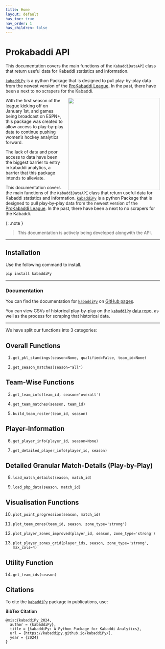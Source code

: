 ```yaml
---
title: Home
layout: default
has_toc: true
nav_order: 1
has_children: false
---
```



# Prokabaddi API



This documentation covers the main functions of the `KabaddiDataAPI` class that return useful data for Kabaddi statistics and information.

[`kabaddiPy`](https://github.com/kabaddiPy/kabaddiPy) is a python Package that is designed to pull play-by-play data from the newest version of the [ProKabaddi League](https://www.prokabaddi.com/). In the past, there have been a next to no scrapers for the Kabaddi.

<div style="float: right; margin-left: 15px;">
    <img src='https://github-production-user-asset-6210df.s3.amazonaws.com/85307430/354763168-e074c4c2-18b3-4580-a9dd-1aa40f9495b0.png?X-Amz-Algorithm=AWS4-HMAC-SHA256&X-Amz-Credential=AKIAVCODYLSA53PQK4ZA%2F20240906%2Fus-east-1%2Fs3%2Faws4_request&X-Amz-Date=20240906T000835Z&X-Amz-Expires=300&X-Amz-Signature=b0107ce954e05cb6ec04bc6871afc2ae30260290f7fb99599baa22ef1e881936&X-Amz-SignedHeaders=host&actor_id=85307430&key_id=0&repo_id=836594456' width="300px" />
</div>

With the first season of the league kicking off on January 1st, and games being broadcast on ESPN+, this package was created to allow access to play-by-play data to continue pushing women’s hockey analytics forward.

The lack of data and poor access to data have been the biggest barrier to entry in kabaddi analytics, a barrier that this package intends to alleviate.



This documentation covers the main functions of the `KabaddiDataAPI` class that return useful data for Kabaddi statistics and information. [`kabaddiPy`](https://github.com/kabaddiPy/kabaddiPy) is a python Package that is designed to pull play-by-play data from the newest version of the [ProKabaddi League](https://www.prokabaddi.com/). In the past, there have been a next to no scrapers for the Kabaddi.




{: .note }
> This documentation is actively being developed alongwith the API.



---

## Installation 
Use the following command to install.

```shell
pip install kabaddiPy
```

---

### Documentation

You can find the documentation for [`kabaddiPy`](https://github.com/kabaddiPy/kabaddiPy) on [GitHub pages](https://kabaddipy.github.io/kabaddiPy/).

You can view CSVs of historical play-by-play on the [`kabaddiPy`](https://github.com/kabaddiPy/kabaddiPy) [data repo](https://github.com/kabaddiPy/kabaddi-data), as well as the process for scraping that historical data.


---


We have split our functions into 3 categories:

## Overall Functions
  
  1. `get_pkl_standings(season=None, qualified=False, team_id=None)`
  
  2. `get_season_matches(season="all")`

## Team-Wise Functions
  
  3. `get_team_info(team_id, season='overall')`

  4. `get_team_matches(season, team_id)`

  5. `build_team_roster(team_id, season)`

## Player-Information
  
  6. `get_player_info(player_id, season=None)`
   
  7. `get_detailed_player_info(player_id, season)`


## Detailed Granular Match-Details (Play-by-Play)
  
  8. `load_match_details(season, match_id)`

  9. `load_pbp_data(season, match_id)`


## Visualisation Functions
  
  10. `plot_point_progression(season, match_id)`

  11. `plot_team_zones(team_id, season, zone_type='strong')`

  12. `plot_player_zones_improved(player_id, season, zone_type='strong')`

  13. `plot_player_zones_grid(player_ids, season, zone_type='strong', max_cols=4)`


## Utility Function

  14.  `get_team_ids(season)`



## Citations
To cite the [`kabaddiPy`](https://github.com/kabaddiPy/kabaddiPy) package in publications, use:


**BibTex Citation**

```
@misc{kabaddiPy_2024,
  author = {kabaddiPy},
  title = {kabaddiPy: A Python Package for Kabaddi Analytics},
  url = {https://kabaddipy.github.io/kabaddiPy/},
  year = {2024}
}
```
